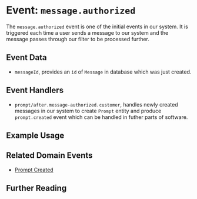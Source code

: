 # Event: `message.authorized`

The `message.authorized` event is one of the initial events in our system. It is triggered each time a user sends a message to our system and the message passes through our filter to be processed further.

<!-- A brief description of what this domain event represents. -->

## Event Data

<!-- A description of the data included in the event. This could include any relevant attributes, metadata, or relationships. -->

- `messageId`, provides an `id` of `Message` in database which was just created.

## Event Handlers

<!-- A list of event handlers that will be triggered when this domain event is emitted. -->

- `prompt/after.message-authorized.customer`, handles newly created messages in our system to create `Prompt` entity and produce `prompt.created` event which can be handled in futher parts of software.

## Example Usage

<!-- A code example of how to emit this domain event, including any necessary data. -->

<!-- // Example code for emitting this domain event -->

## Related Domain Events

<!-- A list of any related domain events that are triggered by this event or that trigger this event. -->

- [Prompt Created](../../../prompt/events/prompt-created/README.md)

## Further Reading

<!-- Any additional resources or documentation related to this domain event. -->
